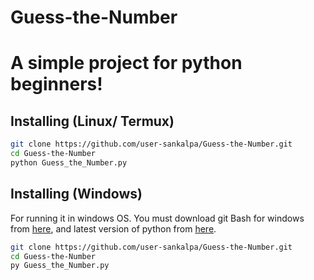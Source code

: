 # Guess-the-Number

<h1>A simple project for python beginners!</h1>

## Installing (Linux/ Termux)
```sh
git clone https://github.com/user-sankalpa/Guess-the-Number.git
cd Guess-the-Number
python Guess_the_Number.py
```

## Installing (Windows)
<p>For running it in windows OS. You must download git Bash for windows from <a href="https://git-scm.com/downloads">here</a>, and latest version of python from <a href="https://www.python.org/downloads/">here</a>.</p>

```sh
git clone https://github.com/user-sankalpa/Guess-the-Number.git
cd Guess-the-Number
py Guess_the_Number.py
```


